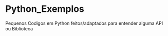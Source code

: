 # Python_Exemplos
Pequenos Codigos em Python feitos/adaptados para entender alguma API ou Biblioteca 
